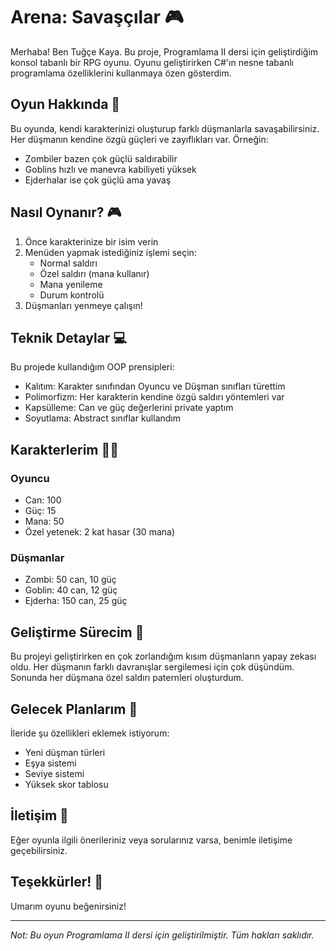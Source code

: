 ﻿# Arena: Savaşçılar 🎮

Merhaba! Ben Tuğçe Kaya. Bu proje, Programlama II dersi için geliştirdiğim konsol tabanlı bir RPG oyunu. Oyunu geliştirirken C#'ın nesne tabanlı programlama özelliklerini kullanmaya özen gösterdim.

## Oyun Hakkında 🎯

Bu oyunda, kendi karakterinizi oluşturup farklı düşmanlarla savaşabilirsiniz. Her düşmanın kendine özgü güçleri ve zayıflıkları var. Örneğin:
- Zombiler bazen çok güçlü saldırabilir
- Goblins hızlı ve manevra kabiliyeti yüksek
- Ejderhalar ise çok güçlü ama yavaş

## Nasıl Oynanır? 🎮

1. Önce karakterinize bir isim verin
2. Menüden yapmak istediğiniz işlemi seçin:
   - Normal saldırı
   - Özel saldırı (mana kullanır)
   - Mana yenileme
   - Durum kontrolü
3. Düşmanları yenmeye çalışın!

## Teknik Detaylar 💻

Bu projede kullandığım OOP prensipleri:
- Kalıtım: Karakter sınıfından Oyuncu ve Düşman sınıfları türettim
- Polimorfizm: Her karakterin kendine özgü saldırı yöntemleri var
- Kapsülleme: Can ve güç değerlerini private yaptım
- Soyutlama: Abstract sınıflar kullandım

## Karakterlerim 🧙‍♂️

### Oyuncu
- Can: 100
- Güç: 15
- Mana: 50
- Özel yetenek: 2 kat hasar (30 mana)

### Düşmanlar
- Zombi: 50 can, 10 güç
- Goblin: 40 can, 12 güç
- Ejderha: 150 can, 25 güç

## Geliştirme Sürecim 📝

Bu projeyi geliştirirken en çok zorlandığım kısım düşmanların yapay zekası oldu. Her düşmanın farklı davranışlar sergilemesi için çok düşündüm. Sonunda her düşmana özel saldırı paternleri oluşturdum.

## Gelecek Planlarım 🔮

İleride şu özellikleri eklemek istiyorum:
- Yeni düşman türleri
- Eşya sistemi
- Seviye sistemi
- Yüksek skor tablosu

## İletişim 📧

Eğer oyunla ilgili önerileriniz veya sorularınız varsa, benimle iletişime geçebilirsiniz.

## Teşekkürler! 🙏

 Umarım oyunu beğenirsiniz!

---

*Not: Bu oyun Programlama II dersi için geliştirilmiştir. Tüm hakları saklıdır.*